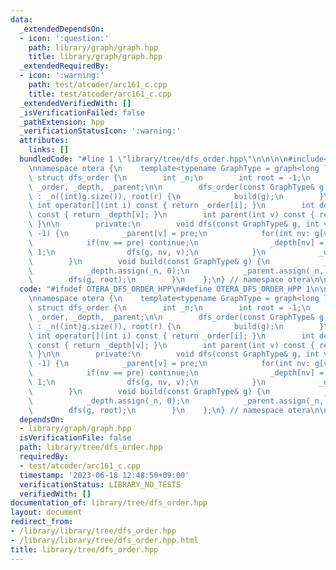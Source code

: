 ```yaml
---
data:
  _extendedDependsOn:
  - icon: ':question:'
    path: library/graph/graph.hpp
    title: library/graph/graph.hpp
  _extendedRequiredBy:
  - icon: ':warning:'
    path: test/atcoder/arc161_c.cpp
    title: test/atcoder/arc161_c.cpp
  _extendedVerifiedWith: []
  _isVerificationFailed: false
  _pathExtension: hpp
  _verificationStatusIcon: ':warning:'
  attributes:
    links: []
  bundledCode: "#line 1 \"library/tree/dfs_order.hpp\"\n\n\n\n#include<library/graph/graph.hpp>\n\
    \nnamespace otera {\n    template<typename GraphType = graph<long long>>\n   \
    \ struct dfs_order {\n        int _n;\n        int root = -1;\n        std::vector<int>\
    \ _order, _depth, _parent;\n\n        dfs_order(const GraphType& g, int r = 0)\
    \ : _n((int)g.size()), root(r) {\n            build(g);\n        }\n\n       \
    \ int operator[](int i) const { return _order[i]; }\n        int depth(int v)\
    \ const { return _depth[v]; }\n        int parent(int v) const { return _parent[v];\
    \ }\n\n        private:\n        void dfs(const GraphType& g, int v, int pre =\
    \ -1) {\n            _parent[v] = pre;\n            for(int nv: g[v]) {\n    \
    \            if(nv == pre) continue;\n                _depth[nv] = _depth[v] +\
    \ 1;\n                dfs(g, nv, v);\n            }\n            _order.push_back(v);\n\
    \        }\n        void build(const GraphType& g) {\n            _order.reserve(_n);\n\
    \            _depth.assign(_n, 0);\n            _parent.assign(_n, -1);\n    \
    \        dfs(g, root);\n        }\n    };\n} // namespace otera\n\n\n"
  code: "#ifndef OTERA_DFS_ORDER_HPP\n#define OTERA_DFS_ORDER_HPP 1\n\n#include<library/graph/graph.hpp>\n\
    \nnamespace otera {\n    template<typename GraphType = graph<long long>>\n   \
    \ struct dfs_order {\n        int _n;\n        int root = -1;\n        std::vector<int>\
    \ _order, _depth, _parent;\n\n        dfs_order(const GraphType& g, int r = 0)\
    \ : _n((int)g.size()), root(r) {\n            build(g);\n        }\n\n       \
    \ int operator[](int i) const { return _order[i]; }\n        int depth(int v)\
    \ const { return _depth[v]; }\n        int parent(int v) const { return _parent[v];\
    \ }\n\n        private:\n        void dfs(const GraphType& g, int v, int pre =\
    \ -1) {\n            _parent[v] = pre;\n            for(int nv: g[v]) {\n    \
    \            if(nv == pre) continue;\n                _depth[nv] = _depth[v] +\
    \ 1;\n                dfs(g, nv, v);\n            }\n            _order.push_back(v);\n\
    \        }\n        void build(const GraphType& g) {\n            _order.reserve(_n);\n\
    \            _depth.assign(_n, 0);\n            _parent.assign(_n, -1);\n    \
    \        dfs(g, root);\n        }\n    };\n} // namespace otera\n\n#endif // OTERA_DFS_ORDER_HPP"
  dependsOn:
  - library/graph/graph.hpp
  isVerificationFile: false
  path: library/tree/dfs_order.hpp
  requiredBy:
  - test/atcoder/arc161_c.cpp
  timestamp: '2023-06-18 12:48:50+09:00'
  verificationStatus: LIBRARY_NO_TESTS
  verifiedWith: []
documentation_of: library/tree/dfs_order.hpp
layout: document
redirect_from:
- /library/library/tree/dfs_order.hpp
- /library/library/tree/dfs_order.hpp.html
title: library/tree/dfs_order.hpp
---
```

